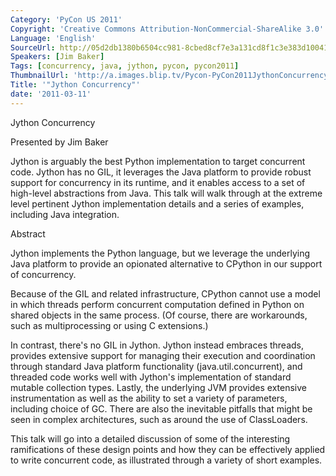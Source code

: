```yaml
---
Category: 'PyCon US 2011'
Copyright: 'Creative Commons Attribution-NonCommercial-ShareAlike 3.0'
Language: 'English'
SourceUrl: http://05d2db1380b6504cc981-8cbed8cf7e3a131cd8f1c3e383d10041.r93.cf2.rackcdn.com/pycon-us-2011/388_jython-concurrency.mp4
Speakers: [Jim Baker]
Tags: [concurrency, java, jython, pycon, pycon2011]
ThumbnailUrl: 'http://a.images.blip.tv/Pycon-PyCon2011JythonConcurrency940.png'
Title: '"Jython Concurrency"'
date: '2011-03-11'
---
```

Jython Concurrency

Presented by Jim Baker

Jython is arguably the best Python implementation to target concurrent code.
Jython has no GIL, it leverages the Java platform to provide robust support
for concurrency in its runtime, and it enables access to a set of high-level
abstractions from Java. This talk will walk through at the extreme level
pertinent Jython implementation details and a series of examples, including
Java integration.

Abstract

Jython implements the Python language, but we leverage the underlying Java
platform to provide an opionated alternative to CPython in our support of
concurrency.

Because of the GIL and related infrastructure, CPython cannot use a model in
which threads perform concurrent computation defined in Python on shared
objects in the same process. (Of course, there are workarounds, such as
multiprocessing or using C extensions.)

In contrast, there's no GIL in Jython. Jython instead embraces threads,
provides extensive support for managing their execution and coordination
through standard Java platform functionality (java.util.concurrent), and
threaded code works well with Jython's implementation of standard mutable
collection types. Lastly, the underlying JVM provides extensive
instrumentation as well as the ability to set a variety of parameters,
including choice of GC. There are also the inevitable pitfalls that might be
seen in complex architectures, such as around the use of ClassLoaders.

This talk will go into a detailed discussion of some of the interesting
ramifications of these design points and how they can be effectively applied
to write concurrent code, as illustrated through a variety of short examples.


